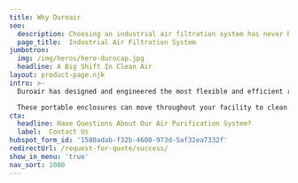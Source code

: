 ```yaml
---
title: Why Duroair
seo:
  description: Choosing an industrial air filtration system has never been easier, Duroair has revolutionized clean air with their retractable clean air enclosures.
  page_title:  Industrial Air Filtration System
jumbotron:
  img: /img/heros/hero-durocap.jpg
  headline: A Big Shift In Clean Air
layout: product-page.njk
intro: >-
  Duroair has designed and engineered the most flexible and efficient retractable clean air enclosures in the market, the patented six-stage DuroPureTM industrial air filtration system.

  These portable enclosures can move throughout your facility to clean air of hexavalent chromium and VOCs to ensure your workers’ safety and help your bottom line.
cta:
  headline: Have Questions About Our Air Purification System?
  label:  Contact Us
hubspot_form_id: '1580adab-f32b-4600-973d-5af32ea7332f'
redirectUrl: /request-for-quote/success/
show_in_menu: 'true'
nav_sort: 1000
---
```

